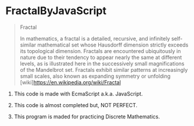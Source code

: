 # FractalByJavaScript

> Fractal 
>
> In mathematics, a fractal is a detailed, recursive, and infinitely self-similar mathematical set whose Hausdorff dimension strictly exceeds its topological dimension. Fractals are encountered ubiquitously in nature due to their tendency to appear nearly the same at different levels, as is illustrated here in the successively small magnifications of the Mandelbrot set. Fractals exhibit similar patterns at increasingly small scales, also known as expanding symmetry or unfolding 
> [wiki]<https://en.wikipedia.org/wiki/Fractal>



1. This code is made with EcmaScript a.k.a. JavaScript.

2. This code is almost completed but, NOT PERFECT. 

3. This program is maded for practicing Discrete Mathematics.
